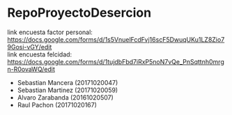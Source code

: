 # RepoProyectoDesercion
link encuesta factor personal:<br>
https://docs.google.com/forms/d/1s5VnuelFcdFvj16scF5DwuqUKu1LZ8Zio79Gosi-vGY/edit    <br>
link encuesta felcidad:<br>
https://docs.google.com/forms/d/1tujdbFbd7iRxP5noN7vQe_PnSqttnh0mrgn-R0ovaWQ/edit

* Sebastian Mancera (20171020047)
* Sebastian Martinez (20171020059)
* Alvaro Zarabanda (20161020507)
* Raul Pachon (20171020167)
